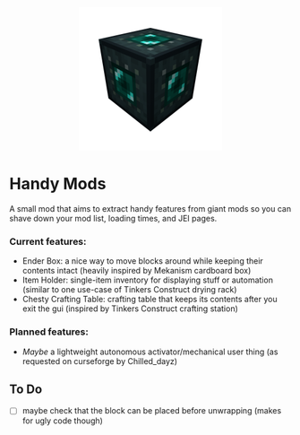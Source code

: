 <p align="center">
	<img width=256px src="Images/icon.png" />
</p>

# Handy Mods

A small mod that aims to extract handy features from giant mods so you can shave down your mod list, loading times, and JEI pages.

### Current features:

* Ender Box: a nice way to move blocks around while keeping their contents intact (heavily inspired by Mekanism cardboard box)
* Item Holder: single-item inventory for displaying stuff or automation (similar to one use-case of Tinkers Construct drying rack)
* Chesty Crafting Table: crafting table that keeps its contents after you exit the gui (inspired by Tinkers Construct crafting station)

### Planned features:

* _Maybe_ a lightweight autonomous activator/mechanical user thing (as requested on curseforge by Chilled_dayz)

## To Do

* [ ] maybe check that the block can be placed before unwrapping (makes for ugly code though)

